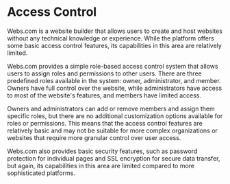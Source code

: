 # Access Control

Webs.com is a website builder that allows users to create and host websites without any technical knowledge or experience. While the platform offers some basic access control features, its capabilities in this area are relatively limited.

Webs.com provides a simple role-based access control system that allows users to assign roles and permissions to other users. There are three predefined roles available in the system: owner, administrator, and member. Owners have full control over the website, while administrators have access to most of the website's features, and members have limited access.

Owners and administrators can add or remove members and assign them specific roles, but there are no additional customization options available for roles or permissions. This means that the access control features are relatively basic and may not be suitable for more complex organizations or websites that require more granular control over user access.

Webs.com also provides basic security features, such as password protection for individual pages and SSL encryption for secure data transfer, but again, its capabilities in this area are limited compared to more sophisticated platforms.
